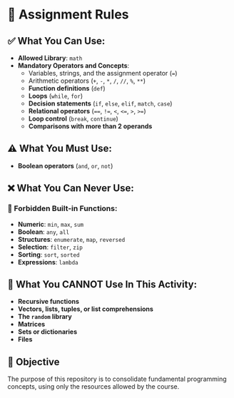 # 📌 Assignment Rules

## ✅ What You Can Use:
- **Allowed Library**: `math`
- **Mandatory Operators and Concepts**:
  - Variables, strings, and the assignment operator (`=`)
  - Arithmetic operators (`+`, `-`, `*`, `/`, `//`, `%`, `**`)
  - **Function definitions** (`def`)
  - **Loops** (`while`, `for`)
  - **Decision statements** (`if`, `else`, `elif`, `match`, `case`)
  - **Relational operators** (`==`, `!=`, `<`, `<=`, `>`, `>=`)
  - **Loop control** (`break`, `continue`)
  - **Comparisons with more than 2 operands**

## ⚠️ What You Must Use:
- **Boolean operators** (`and`, `or`, `not`)

## ❌ What You Can Never Use:
### 🔹 Forbidden Built-in Functions:
- **Numeric**: `min`, `max`, `sum`
- **Boolean**: `any`, `all`
- **Structures**: `enumerate`, `map`, `reversed`
- **Selection**: `filter`, `zip`
- **Sorting**: `sort`, `sorted`
- **Expressions**: `lambda`

## 🚫 What You **CANNOT** Use In This Activity:
- **Recursive functions**
- **Vectors, lists, tuples, or list comprehensions**
- **The `random` library**
- **Matrices**
- **Sets or dictionaries**
- **Files**

## 🎯 Objective
The purpose of this repository is to consolidate fundamental programming concepts, using only the resources allowed by the course.
